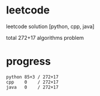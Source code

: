 # leetcode
leetcode solution [python, cpp, java]

total 272+17 algorithms problem
# progress	
	python 85+3 / 272+17
	cpp    0    / 272+17
	java   0    / 272+17
